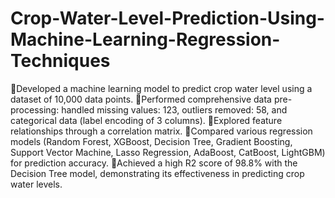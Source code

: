 # Crop-Water-Level-Prediction-Using-Machine-Learning-Regression-Techniques
Developed a machine learning model to predict crop water level using a dataset of 10,000 data points.
Performed comprehensive data pre-processing: handled missing values: 123, outliers removed: 58, and categorical data (label encoding of 3 columns).
Explored feature relationships through a correlation matrix.
Compared various regression models (Random Forest, XGBoost, Decision Tree, Gradient Boosting, Support Vector Machine, Lasso Regression, AdaBoost, CatBoost, LightGBM) for prediction accuracy.
Achieved a high R2 score of 98.8% with the Decision Tree model, demonstrating its effectiveness in predicting crop water levels. 
